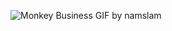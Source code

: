 ![Monkey Business GIF by namslam](https://github.com/user-attachments/assets/15f59fe7-834f-4247-bc7a-9758b6ec073c)
